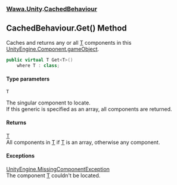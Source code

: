 ### [Wawa.Unity](Wawa.Unity.md 'Wawa.Unity').[CachedBehaviour](CachedBehaviour.md 'Wawa.Unity.CachedBehaviour')

## CachedBehaviour.Get<T>() Method

Caches and returns any or all [T](CachedBehaviour.Get().md#Wawa.Unity.CachedBehaviour.Get_T_().T 'Wawa.Unity.CachedBehaviour.Get<T>().T') components in this [UnityEngine.Component.gameObject](https://docs.microsoft.com/en-us/dotnet/api/UnityEngine.Component.gameObject 'UnityEngine.Component.gameObject').

```csharp
public virtual T Get<T>()
    where T : class;
```
#### Type parameters

<a name='Wawa.Unity.CachedBehaviour.Get_T_().T'></a>

`T`

The singular component to locate.  
If this generic is specified as an array, all components are returned.

#### Returns
[T](CachedBehaviour.Get().md#Wawa.Unity.CachedBehaviour.Get_T_().T 'Wawa.Unity.CachedBehaviour.Get<T>().T')  
All components in [T](CachedBehaviour.Get().md#Wawa.Unity.CachedBehaviour.Get_T_().T 'Wawa.Unity.CachedBehaviour.Get<T>().T') if [T](CachedBehaviour.Get().md#Wawa.Unity.CachedBehaviour.Get_T_().T 'Wawa.Unity.CachedBehaviour.Get<T>().T') is an array, otherwise any component.

#### Exceptions

[UnityEngine.MissingComponentException](https://docs.microsoft.com/en-us/dotnet/api/UnityEngine.MissingComponentException 'UnityEngine.MissingComponentException')  
The component [T](CachedBehaviour.Get().md#Wawa.Unity.CachedBehaviour.Get_T_().T 'Wawa.Unity.CachedBehaviour.Get<T>().T') couldn't be located.